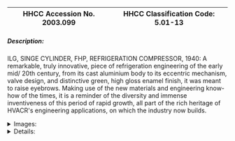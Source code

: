 | **HHCC Accession No. 2003.099** |**HHCC Classification Code:  5.01-13**|
| ----------- | ----------- |
##### Description:
ILG, SINGE CYLINDER, FHP,  REFRIGERATION COMPRESSOR, 1940: A remarkable, truly innovative, piece of refrigeration engineering of the early mid/ 20th century, from its cast aluminium body to its eccentric mechanism, valve design, and distinctive green, high gloss enamel finish, it was meant to raise eyebrows. Making use of the new materials and engineering know-how of the times, it is a reminder of the diversity and immense inventiveness of this period of rapid growth, all part of the rich heritage of  HVACR's engineering applications, on which the industry now builds.


<details>
	<summary>Images:</summary>
<div class="gallery gallery-wrapper--full" contenteditable="false" data-is-empty="false" data-translation="Add images" data-columns="6">
<figure class="gallery__item"><a href="#DOMAIN_NAME#gallery/5.01-13.jpg" data-size="768x512"><img src="#DOMAIN_NAME#gallery/5.01-13-thumbnail.jpg" alt=""></a></figure>
</div>
</details>


<details>
	<summary>Details:</summary>

##### Group:
5.01 Refrigerating and Air Conditioning Compressors - Household

##### Make:
ILG

##### Manufacturer:
ILG Electric Ventilating Co, Chicogo,  Ill, see note

##### Model:
RG-2

##### Serial No.:
Body casting no's 130-RC; 5887

##### Size:
8x10x13'h

##### Weight:
23 lbs

##### Circa:
1940

##### Rating:
Exhibit, education, and research quality, illustrating a  remarkable, truly innovative, piece of refrigeration engineering of the early mid 20th century, an historic marker of the rich heritage of  HVACR's engineering applications.

##### Patent Date/Number:


##### Provenance:
From York County (York Region) Ontario, once a rich agricultural hinterlands, attracting early settlement in the last years of the 18th century. Located on the north slopes of the Oak Ridges Moraine, within 20 miles of Toronto, the County would also attract early ex-urban development, to be come a wealthy market place for the emerging household and consumer technologies of the early and mid 20th century. 

This artifact was discovered in the 1950's in the used stock of T. H. Oliver, Refrigeration and Electric Sales and Service, Aurora, Ontario, an early worker in the field of agricultural, industrial and consumer technology.

##### Type and Design:


##### Construction:


##### Material:


##### Special Features:


##### Accessories:


##### Capacities:


##### Performance Characteristics:


##### Operation:


##### Control and Regulation:


##### Targeted Market Segment:


##### Consumer Acceptance:


##### Merchandising:


##### Market Price:


##### Technological Significance:


##### Industrial Significance:


##### Socio-economic Significance:


##### Socio-cultural Significance:


##### Donor:
G. Leslie Oliver, The T. H. Oliver HVACR Collection

##### HHCC Storage Location:


##### Tracking:


##### Bibliographic References:


##### Notes:
This compressor seems certain to be a product of the ILG Manufacturing Co, although Hull, in his comprehensive text House Hold Refrigeration , 1933 makes no mention of the company's contribution to the field of domestic, refrigeration compressor  manufacturing. Hull focuses instead on its ventilation and air conditioning products. This compressor likely post-dates Hull's work, representing a subsequent business venture by ILG.

##### Related Reports:

</details>
